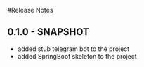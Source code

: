 #Release Notes

## 0.1.0 - SNAPSHOT

* added stub telegram bot to the project
* added SpringBoot skeleton to the project